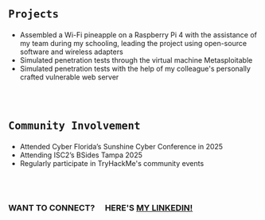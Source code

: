 ## <pre>Projects</pre> 
- Assembled a Wi-Fi pineapple on a Raspberry Pi 4 with the assistance of my team during my schooling, leading the project using open-source software and wireless adapters
-	Simulated penetration tests through the virtual machine Metasploitable
-	Simulated penetration tests with the help of my colleague's personally crafted vulnerable web server
 

<br></br>

## <pre>Community Involvement</pre>
- Attended Cyber Florida’s Sunshine Cyber Conference in 2025
- Attending ISC2’s BSides Tampa 2025
- Regularly participate in TryHackMe's community events

<br></br>
### WANT TO CONNECT? &emsp;HERE'S [MY LINKEDIN!](https://www.linkedin.com/in/daora-russell-912400324/)
